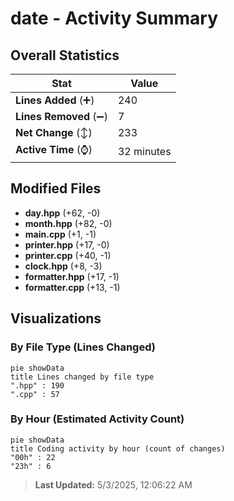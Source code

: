 # date - Activity Summary 

## Overall Statistics

| Stat                   | Value                                                             |
| ---------------------- | ----------------------------------------------------------------- |
| **Lines Added** (➕)   | 240                                          |
| **Lines Removed** (➖) | 7                                        |
| **Net Change** (↕)    | 233                |
| **Active Time** (⌚)   | 32 minutes |


## Modified Files
- **day.hpp** (+62, -0)
- **month.hpp** (+82, -0)
- **main.cpp** (+1, -1)
- **printer.hpp** (+17, -0)
- **printer.cpp** (+40, -1)
- **clock.hpp** (+8, -3)
- **formatter.hpp** (+17, -1)
- **formatter.cpp** (+13, -1)

## Visualizations

### By File Type (Lines Changed)

```mermaid
pie showData
title Lines changed by file type
".hpp" : 190
".cpp" : 57
```

### By Hour (Estimated Activity Count)

```mermaid
pie showData
title Coding activity by hour (count of changes)
"00h" : 22
"23h" : 6
```


> **Last Updated:** 5/3/2025, 12:06:22 AM